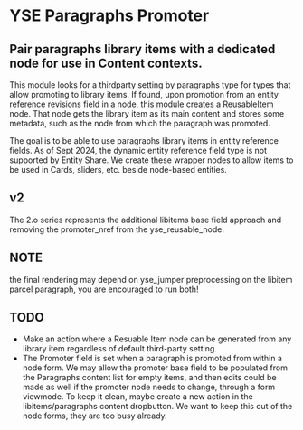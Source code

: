 # YSE Paragraphs Promoter

## Pair paragraphs library items with a dedicated node for use in Content contexts.

This module looks for a thirdparty setting by paragraphs type for types that allow promoting to library items.   If found, upon promotion from an entity reference revisions field in a node, this module creates a ReusableItem node.  That node gets the library item as its main content and stores some metadata, such as the node from which the paragraph was promoted.

The goal is to be able to use paragraphs library items in entity reference fields.  As of Sept 2024, the dynamic entity reference field type is not supported by Entity Share.  We create these wrapper nodes to allow items to be used in Cards, sliders, etc. beside node-based entities.

## v2

The 2.o series represents the additional libitems base field approach and removing the promoter_nref from the yse_reusable_node.

## NOTE

the final rendering may depend on yse_jumper preprocessing on the libitem parcel paragraph, you are encouraged to run both!

## TODO

- Make an action where a Resuable Item node can be generated from any library item regardless of default third-party setting.
- The Promoter field is set when a paragraph is promoted from within a node form.  We may allow the promoter base field to be populated from the Paragraphs content list for empty items, and then edits could be made as well if the promoter node needs to change, through a form viewmode.  To keep it clean, maybe create a new action in the libitems/paragraphs content dropbutton.  We want to keep this out of the node forms, they are too busy already.
